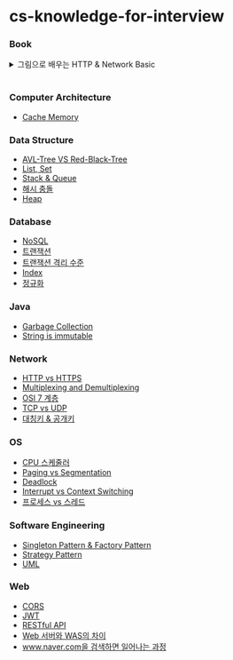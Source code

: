 # cs-knowledge-for-interview

### Book

<details>
<summary>그림으로 배우는 HTTP & Network Basic</summary>

- [제 3장. HTTP 정보는 HTTP 메시지에 있다](https://github.com/cs-book/cs-knowledge-for-interview/blob/main/book/%EA%B7%B8%EB%A6%BC%EC%9C%BC%EB%A1%9C%20%EB%B0%B0%EC%9A%B0%EB%8A%94%20HTTP%20%26%20Network%20Basic/%EC%A0%9C%203%EC%9E%A5.%20HTTP%20%EC%A0%95%EB%B3%B4%EB%8A%94%20HTTP%20%EB%A9%94%EC%8B%9C%EC%A7%80%EC%97%90%20%EC%9E%88%EB%8B%A4.md)

</details>
<br>

### Computer Architecture

- [Cache Memory](https://github.com/cs-book/cs-knowledge-for-interview/blob/main/Computer%20Architecture/cache_memory.md)

### Data Structure

- [AVL-Tree VS Red-Black-Tree](https://github.com/cs-book/cs-knowledge-for-interview/blob/main/Data%20Structure/AVL-Tree%20VS%20Red-Black-Tree.md)
- [List, Set](https://github.com/cs-book/cs-knowledge-for-interview/blob/main/Data%20Structure/List%2C%20Set.md)
- [Stack & Queue](https://github.com/cs-book/cs-knowledge-for-interview/blob/main/Data%20Structure/Stack_%26_Queue.md)
- [해시 충돌](https://github.com/cs-book/cs-knowledge-for-interview/blob/main/Data%20Structure/hash_collision.md)
- [Heap](https://github.com/cs-book/cs-knowledge-for-interview/blob/main/Data%20Structure/heap.md)

### Database

- [NoSQL](https://github.com/cs-book/cs-knowledge-for-interview/blob/main/Database/NoSQL.md)
- [트랜잭션](https://github.com/cs-book/cs-knowledge-for-interview/blob/main/Database/Transaction.md)
- [트랜잭션 격리 수준](https://github.com/cs-book/cs-knowledge-for-interview/blob/main/Database/Transaction-Isolation-Level.md)
- [Index](https://github.com/cs-book/cs-knowledge-for-interview/blob/main/Database/index.md)
- [정규화](https://github.com/cs-book/cs-knowledge-for-interview/blob/main/Database/%EC%A0%95%EA%B7%9C%ED%99%94.md)

### Java

- [Garbage Collection](https://github.com/cs-book/cs-knowledge-for-interview/blob/main/Java/garbage_collection.md)
- [String is immutable](https://github.com/cs-book/cs-knowledge-for-interview/blob/main/Java/string_is_immutable.md)

### Network

- [HTTP vs HTTPS](https://github.com/cs-book/cs-knowledge-for-interview/blob/main/Network/HTTP_vs_HTTPS.md)
- [Multiplexing and Demultiplexing](https://github.com/cs-book/cs-knowledge-for-interview/blob/main/Network/Multiplexing%20and%20Demultiplexing.md)
- [OSI 7 계층](https://github.com/cs-book/cs-knowledge-for-interview/blob/main/Network/OSI_7_layers.md)
- [TCP vs UDP](https://github.com/cs-book/cs-knowledge-for-interview/blob/main/Network/TCP_vs_UDP.pdf)
- [대칭키 & 공개키](https://github.com/cs-book/cs-knowledge-for-interview/blob/main/Network/symmentric-key_vs_public-key.md)

### OS

- [CPU 스케줄러](https://github.com/cs-book/cs-knowledge-for-interview/blob/main/OS/CPU_scheduler.md)
- [Paging vs Segmentation](https://github.com/cs-book/cs-knowledge-for-interview/blob/main/OS/Paging%20vs%20Segmentation.md)
- [Deadlock](https://github.com/cs-book/cs-knowledge-for-interview/blob/main/OS/deadlock.md)
- [Interrupt vs Context Switching](https://github.com/cs-book/cs-knowledge-for-interview/blob/main/OS/interrupt_%26_context_switching.md)
- [프로세스 vs 스레드](https://github.com/cs-book/cs-knowledge-for-interview/blob/main/OS/process_vs_thread.md)

### Software Engineering

- [Singleton Pattern & Factory Pattern](https://github.com/cs-book/cs-knowledge-for-interview/blob/main/Software%20Engineering/Singleton%20Pattern%20%26%20Factory%20Pattern.md)
- [Strategy Pattern](https://github.com/cs-book/cs-knowledge-for-interview/blob/main/Software%20Engineering/Strategy%20Pattern.md)
- [UML](https://github.com/cs-book/cs-knowledge-for-interview/blob/main/Software%20Engineering/UML.md)

### Web

- [CORS](https://github.com/cs-book/cs-knowledge-for-interview/blob/main/WEB/CORS.md)
- [JWT](https://github.com/cs-book/cs-knowledge-for-interview/blob/main/WEB/JWT.md)
- [RESTful API](https://github.com/cs-book/cs-knowledge-for-interview/blob/main/WEB/RESTful_API.md)
- [Web 서버와 WAS의 차이](https://github.com/cs-book/cs-knowledge-for-interview/blob/main/WEB/Web%20%EC%84%9C%EB%B2%84%EC%99%80%20WAS%EC%9D%98%20%EC%B0%A8%EC%9D%B4.md)
- [www.naver.com을 검색하면 일어나는 과정](https://github.com/cs-book/cs-knowledge-for-interview/blob/main/WEB/www.naver.com%EC%9D%84%20%EA%B2%80%EC%83%89%ED%95%98%EB%A9%B4%20%EC%9D%BC%EC%96%B4%EB%82%98%EB%8A%94%20%EA%B3%BC%EC%A0%95.md)
